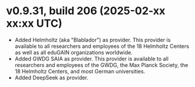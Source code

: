 ﻿# v0.9.31, build 206 (2025-02-xx xx:xx UTC)
- Added Helmholtz (aka "Blablador") as provider. This provider is available to all researchers and employees of the 18 Helmholtz Centers as well as all eduGAIN organizations worldwide.
- Added GWDG SAIA as provider. This provider is available to all researchers and employees of the GWDG, the Max Planck Society, the 18 Helmholtz Centers, and most German universities.
- Added DeepSeek as provider.
